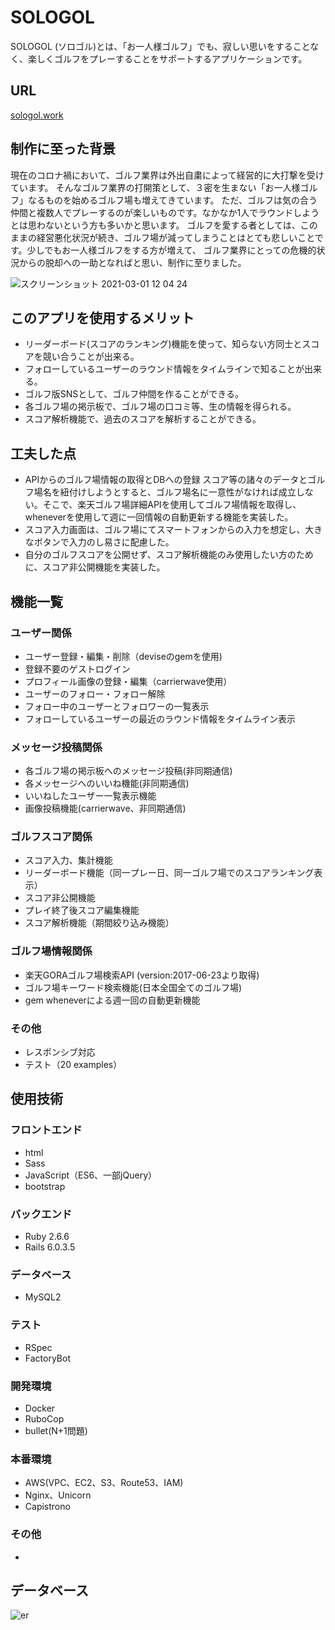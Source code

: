 # SOLOGOL
SOLOGOL (ソロゴル)とは、「お一人様ゴルフ」でも、寂しい思いをすることなく、楽しくゴルフをプレーすることをサポートするアプリケーションです。

## URL
[sologol.work](https://sologol.work/)

## 制作に至った背景
現在のコロナ禍において、ゴルフ業界は外出自粛によって経営的に大打撃を受けています。
そんなゴルフ業界の打開策として、３密を生まない「お一人様ゴルフ」なるものを始めるゴルフ場も増えてきています。
ただ、ゴルフは気の合う仲間と複数人でプレーするのが楽しいものです。なかなか1人でラウンドしようとは思わないという方も多いかと思います。
ゴルフを愛する者としては、このままの経営悪化状況が続き、ゴルフ場が減ってしまうことはとても悲しいことです。少しでもお一人様ゴルフをする方が増えて、
ゴルフ業界にとっての危機的状況からの脱却への一助となればと思い、制作に至りました。

![スクリーンショット 2021-03-01 12 04 24](https://user-images.githubusercontent.com/69664323/109450744-08b62980-7a8f-11eb-8107-aac3aa383d7f.png)

## このアプリを使用するメリット
* リーダーボード(スコアのランキング)機能を使って、知らない方同士とスコアを競い合うことが出来る。
* フォローしているユーザーのラウンド情報をタイムラインで知ることが出来る。
* ゴルフ版SNSとして、ゴルフ仲間を作ることができる。
* 各ゴルフ場の掲示板で、ゴルフ場の口コミ等、生の情報を得られる。
* スコア解析機能で、過去のスコアを解析することができる。
 

## 工夫した点
* APIからのゴルフ場情報の取得とDBへの登録
  スコア等の諸々のデータとゴルフ場名を紐付けしようとすると、ゴルフ場名に一意性がなければ成立しない。そこで、楽天ゴルフ場詳細APIを使用してゴルフ場情報を取得し、wheneverを使用して週に一回情報の自動更新する機能を実装した。
* スコア入力画面は、ゴルフ場にてスマートフォンからの入力を想定し、大きなボタンで入力のし易さに配慮した。
* 自分のゴルフスコアを公開せず、スコア解析機能のみ使用したい方のために、スコア非公開機能を実装した。


## 機能一覧

### ユーザー関係
* ユーザー登録・編集・削除（deviseのgemを使用)
* 登録不要のゲストログイン
* プロフィール画像の登録・編集（carrierwave使用）
* ユーザーのフォロー・フォロー解除
* フォロー中のユーザーとフォロワーの一覧表示
* フォローしているユーザーの最近のラウンド情報をタイムライン表示

### メッセージ投稿関係
* 各ゴルフ場の掲示板へのメッセージ投稿(非同期通信)
* 各メッセージへのいいね機能(非同期通信)
* いいねしたユーザー一覧表示機能
* 画像投稿機能(carrierwave、非同期通信)

### ゴルフスコア関係
* スコア入力、集計機能
* リーダーボード機能（同一プレー日、同一ゴルフ場でのスコアランキング表示）
* スコア非公開機能
* プレイ終了後スコア編集機能
* スコア解析機能（期間絞り込み機能）

### ゴルフ場情報関係
* 楽天GORAゴルフ場検索API (version:2017-06-23より取得)
* ゴルフ場キーワード検索機能(日本全国全てのゴルフ場)
* gem  wheneverによる週一回の自動更新機能

### その他
* レスポンシブ対応
* テスト（20 examples）

## 使用技術

### フロントエンド
* html
* Sass
* JavaScript（ES6、一部jQuery）
* bootstrap

### バックエンド
* Ruby 2.6.6
* Rails 6.0.3.5

### データベース
* MySQL2

### テスト
* RSpec
* FactoryBot

### 開発環境
* Docker
* RuboCop
* bullet(N+1問題)

### 本番環境
* AWS(VPC、EC2、S3、Route53、IAM)
* Nginx、Unicorn
* Capistrono

### その他
* 

## データベース
![er](https://user-images.githubusercontent.com/69664323/109645709-8f0b6200-7b9a-11eb-91e7-db2a45f49f95.png)

